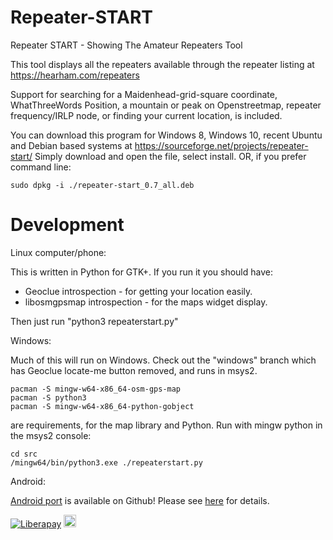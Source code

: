 # Repeater-START
Repeater START - Showing The Amateur Repeaters Tool

This tool displays all the repeaters available through the repeater listing at https://hearham.com/repeaters

Support for searching for a Maidenhead-grid-square coordinate, WhatThreeWords Position, a mountain or peak on Openstreetmap, repeater frequency/IRLP node, or finding your current location, is included.

You can download this program for Windows 8, Windows 10, recent Ubuntu and Debian based systems at https://sourceforge.net/projects/repeater-start/
Simply download and open the file, select install. OR, if you prefer command line:

```
sudo dpkg -i ./repeater-start_0.7_all.deb
```


# Development

Linux computer/phone:

This is written in Python for GTK+. If you run it you should have:
* Geoclue introspection - for getting your location easily.
* libosmgpsmap introspection - for the maps widget display.

Then just run "python3 repeaterstart.py"

Windows:

Much of this will run on Windows. Check out the "windows" branch which has Geoclue locate-me button removed, and runs in msys2.

```
pacman -S mingw-w64-x86_64-osm-gps-map
pacman -S python3
pacman -S mingw-w64-x86_64-python-gobject
```

are requirements, for the map library and Python. Run with mingw python in the msys2 console:

```
cd src
/mingw64/bin/python3.exe ./repeaterstart.py
```


Android:

[Android port](https://github.com/programmin1/Repeater-START-android) is available on Github! Please see [here](https://howtotrainyourrobot.com/announcing-repeater-start-amateur-radio-app-for-android/) for details.


[![Liberapay](https://img.shields.io/liberapay/patrons/deepdaikon.svg?logo=liberapay)](https://liberapay.com/Programmin/)
[<img src="https://www.ko-fi.com/img/githubbutton_sm.svg" alt="Ko-fi" height="20">](https://ko-fi.com/hearham)
